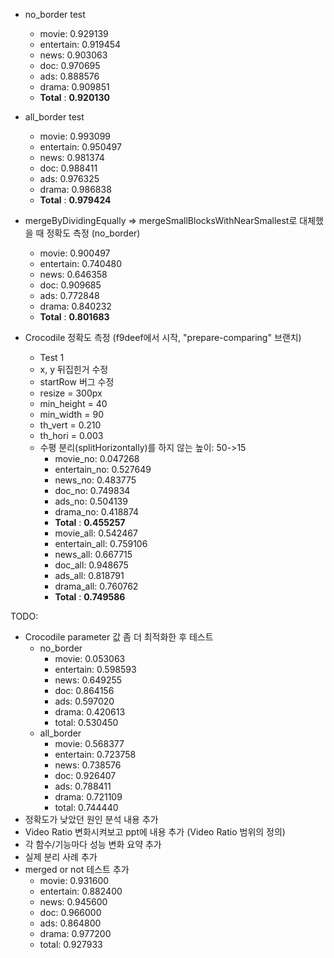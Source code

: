 - no_border test
  - movie: 0.929139
  - entertain: 0.919454
  - news: 0.903063
  - doc: 0.970695
  - ads: 0.888576
  - drama: 0.909851
  - **Total** : **0.920130**
- all_border test
  - movie: 0.993099
  - entertain: 0.950497
  - news: 0.981374
  - doc: 0.988411
  - ads: 0.976325
  - drama: 0.986838
  - **Total** : **0.979424**

- mergeByDividingEqually => mergeSmallBlocksWithNearSmallest로 대체했을 때 정확도 측정 (no_border)
  - movie: 0.900497
  - entertain: 0.740480
  - news: 0.646358
  - doc: 0.909685
  - ads: 0.772848
  - drama: 0.840232
  - **Total** : **0.801683** 
- Crocodile 정확도 측정 (f9deef에서 시작, "prepare-comparing" 브랜치)
  - Test 1
  - x, y 뒤집힌거 수정
  - startRow 버그 수정
  - resize = 300px
  - min_height = 40
  - min_width = 90
  - th_vert = 0.210
  - th_hori = 0.003
  - 수평 분리(splitHorizontally)를 하지 않는 높이: 50->15
    - movie_no: 0.047268
    - entertain_no: 0.527649
    - news_no: 0.483775
    - doc_no: 0.749834
    - ads_no: 0.504139
    - drama_no: 0.418874
    - **Total** : **0.455257**
    - movie_all: 0.542467
    - entertain_all: 0.759106
    - news_all: 0.667715
    - doc_all: 0.948675
    - ads_all: 0.818791
    - drama_all: 0.760762
    - **Total** : **0.749586**

TODO:

- Crocodile parameter 값 좀 더 최적화한 후 테스트
  - no_border
    - movie: 0.053063
    - entertain: 0.598593
    - news: 0.649255
    - doc: 0.864156
    - ads: 0.597020
    - drama: 0.420613
    - total: 0.530450
  - all_border
    - movie: 0.568377
    - entertain: 0.723758
    - news: 0.738576
    - doc: 0.926407
    - ads: 0.788411
    - drama: 0.721109
    - total: 0.744440
- 정확도가 낮았던 원인 분석 내용 추가
- Video Ratio 변화시켜보고 ppt에 내용 추가 (Video Ratio 범위의 정의)
- 각 함수/기능마다 성능 변화 요약 추가
- 실제 분리 사례 추가
- merged or not 테스트 추가
  - movie: 0.931600
  - entertain: 0.882400
  - news: 0.945600
  - doc: 0.966000
  - ads: 0.864800
  - drama: 0.977200
  - total: 0.927933